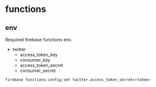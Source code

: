 # functions

## env

Required firebase functions env.

- twitter
  - access_token_key
  - consumer_key
  - access_token_secret
  - consumer_secret

```bash
firebase functions:config:set twitter.access_token_secret=<token>
```
